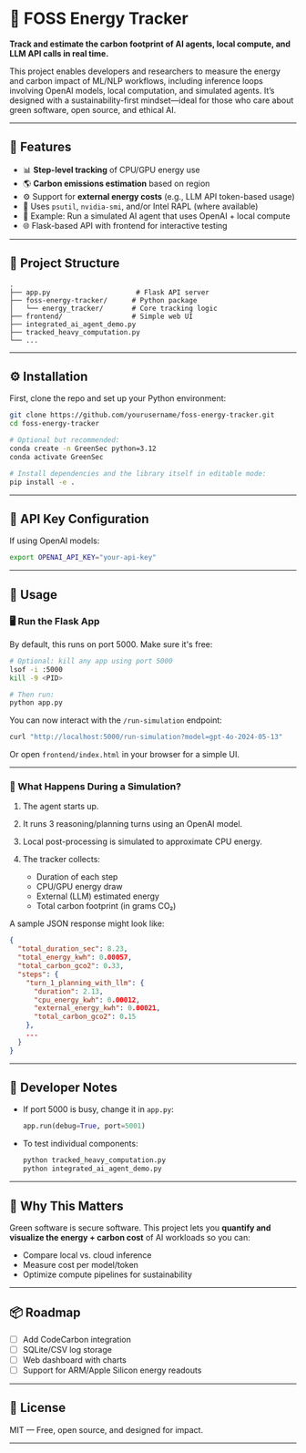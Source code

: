 # 🌿 FOSS Energy Tracker

**Track and estimate the carbon footprint of AI agents, local compute, and LLM API calls in real time.**

This project enables developers and researchers to measure the energy and carbon impact of ML/NLP workflows, including inference loops involving OpenAI models, local computation, and simulated agents. It’s designed with a sustainability-first mindset—ideal for those who care about green software, open source, and ethical AI.

---

## 🚀 Features

* 📊 **Step-level tracking** of CPU/GPU energy use
* 🌎 **Carbon emissions estimation** based on region
* ⚙️ Support for **external energy costs** (e.g., LLM API token-based usage)
* 🔌 Uses `psutil`, `nvidia-smi`, and/or Intel RAPL (where available)
* 🧠 Example: Run a simulated AI agent that uses OpenAI + local compute
* 🌐 Flask-based API with frontend for interactive testing

---

## 🧱 Project Structure

```
.
├── app.py                     # Flask API server
├── foss-energy-tracker/      # Python package
│   └── energy_tracker/       # Core tracking logic
├── frontend/                 # Simple web UI
├── integrated_ai_agent_demo.py
├── tracked_heavy_computation.py
└── ...
```

---

## ⚙️ Installation

First, clone the repo and set up your Python environment:

```bash
git clone https://github.com/yourusername/foss-energy-tracker.git
cd foss-energy-tracker

# Optional but recommended:
conda create -n GreenSec python=3.12
conda activate GreenSec

# Install dependencies and the library itself in editable mode:
pip install -e .
```

---

## 🔑 API Key Configuration

If using OpenAI models:

```bash
export OPENAI_API_KEY="your-api-key"
```

---

## 🧪 Usage

### 🖥️ Run the Flask App

By default, this runs on port 5000. Make sure it's free:

```bash
# Optional: kill any app using port 5000
lsof -i :5000
kill -9 <PID>

# Then run:
python app.py
```

You can now interact with the `/run-simulation` endpoint:

```bash
curl "http://localhost:5000/run-simulation?model=gpt-4o-2024-05-13"
```

Or open `frontend/index.html` in your browser for a simple UI.

---

### 🧠 What Happens During a Simulation?

1. The agent starts up.
2. It runs 3 reasoning/planning turns using an OpenAI model.
3. Local post-processing is simulated to approximate CPU energy.
4. The tracker collects:

   * Duration of each step
   * CPU/GPU energy draw
   * External (LLM) estimated energy
   * Total carbon footprint (in grams CO₂)

A sample JSON response might look like:

```json
{
  "total_duration_sec": 8.23,
  "total_energy_kwh": 0.00057,
  "total_carbon_gco2": 0.33,
  "steps": {
    "turn_1_planning_with_llm": {
      "duration": 2.13,
      "cpu_energy_kwh": 0.00012,
      "external_energy_kwh": 0.00021,
      "total_carbon_gco2": 0.15
    },
    ...
  }
}
```

---

## 🧰 Developer Notes

* If port 5000 is busy, change it in `app.py`:

  ```python
  app.run(debug=True, port=5001)
  ```
* To test individual components:

  ```bash
  python tracked_heavy_computation.py
  python integrated_ai_agent_demo.py
  ```

---

## 🌱 Why This Matters

Green software is secure software. This project lets you **quantify and visualize the energy + carbon cost** of AI workloads so you can:

* Compare local vs. cloud inference
* Measure cost per model/token
* Optimize compute pipelines for sustainability

---

## 📦 Roadmap

* [ ] Add CodeCarbon integration
* [ ] SQLite/CSV log storage
* [ ] Web dashboard with charts
* [ ] Support for ARM/Apple Silicon energy readouts

---

## 📄 License

MIT — Free, open source, and designed for impact.

---
